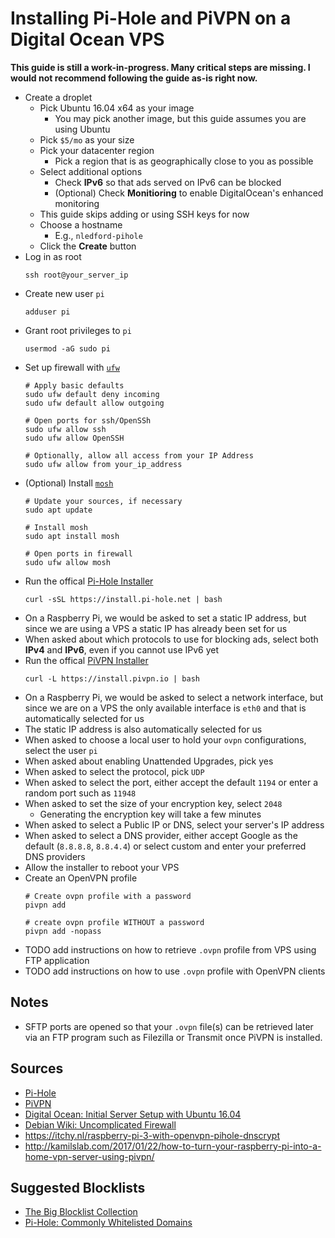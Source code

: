 # Installing Pi-Hole and PiVPN on a Digital Ocean VPS

**This guide is still a work-in-progress. Many critical steps are missing. I would not recommend following the guide as-is right now.**

- Create a droplet
  - Pick Ubuntu 16.04 x64 as your image
    - You may pick another image, but this guide assumes you are using Ubuntu
  - Pick `$5/mo` as your size
  - Pick your datacenter region
      - Pick a region that is as geographically close to you as possible
  - Select additional options
      - Check **IPv6** so that ads served on IPv6 can be blocked
      - (Optional) Check **Monitioring** to enable DigitalOcean's enhanced monitoring
  - This guide skips adding or using SSH keys for now
  - Choose a hostname
      - E.g., `nledford-pihole`
  - Click the **Create** button
- Log in as root
    ```shell
    ssh root@your_server_ip
    ```
- Create new user `pi`
    ```shell
    adduser pi
    ```
- Grant root privileges to `pi`
    ```shell
    usermod -aG sudo pi
    ```
- Set up firewall with [`ufw`](https://wiki.debian.org/Uncomplicated%20Firewall%20%28ufw%29)
    ```shell
    # Apply basic defaults
    sudo ufw default deny incoming
    sudo ufw default allow outgoing

    # Open ports for ssh/OpenSSh
    sudo ufw allow ssh
    sudo ufw allow OpenSSH
    
    # Optionally, allow all access from your IP Address
    sudo ufw allow from your_ip_address
    ```
- (Optional) Install [`mosh`](https://mosh.org/)
    ```shell
    # Update your sources, if necessary
    sudo apt update

    # Install mosh
    sudo apt install mosh

    # Open ports in firewall
    sudo ufw allow mosh
    ```
- Run the offical [Pi-Hole Installer](https://github.com/pi-hole/pi-hole/blob/master/automated%20install/basic-install.sh)
    ```shell
    curl -sSL https://install.pi-hole.net | bash
    ```
- On a Raspberry Pi, we would be asked to set a static IP address, but since we are using a VPS a static IP has already been set for us
- When asked about which protocols to use for blocking ads, select both **IPv4** and **IPv6**, even if you cannot use IPv6 yet
- Run the offical [PiVPN Installer](https://github.com/pivpn/pivpn/blob/master/auto_install/install.sh)
  ```shell
  curl -L https://install.pivpn.io | bash
  ```
- On a Raspberry Pi, we would be asked to select a network interface, but since we are on a VPS the only available interface is `eth0` and that is automatically selected for us
- The static IP address is also automatically selected for us
- When asked to choose a local user to hold your `ovpn` configurations, select the user `pi`
- When asked about enabling Unattended Upgrades, pick yes
- When asked to select the protocol, pick `UDP`
- When asked to select the port, either accept the default `1194` or enter a random port such as `11948`
- When asked to set the size of your encryption key, select `2048`
  - Generating the encryption key will take a few minutes
- When asked to select a Public IP or DNS, select your server's IP address
- When asked to select a DNS provider, either accept Google as the default (`8.8.8.8`, `8.8.4.4`) or select custom and enter your preferred DNS providers
- Allow the installer to reboot your VPS
- Create an OpenVPN profile
    ```shell
    # Create ovpn profile with a password
    pivpn add

    # create ovpn profile WITHOUT a password
    pivpn add -nopass
    ```
- TODO add instructions on how to retrieve `.ovpn` profile from VPS using FTP application
- TODO add instructions on how to use `.ovpn` profile with OpenVPN clients

## Notes

- SFTP ports are opened so that your `.ovpn` file(s) can be retrieved later via an FTP program such as Filezilla or Transmit once PiVPN is installed.

## Sources

- [Pi-Hole](https://github.com/pi-hole/pi-hole)
- [PiVPN](https://github.com/pivpn/pivpn)
- [Digital Ocean: Initial Server Setup with Ubuntu 16.04](https://www.digitalocean.com/community/tutorials/initial-server-setup-with-ubuntu-16-04)
- [Debian Wiki: Uncomplicated Firewall](https://wiki.debian.org/Uncomplicated%20Firewall%20%28ufw%29)
- https://itchy.nl/raspberry-pi-3-with-openvpn-pihole-dnscrypt
- http://kamilslab.com/2017/01/22/how-to-turn-your-raspberry-pi-into-a-home-vpn-server-using-pivpn/

## Suggested Blocklists

- [The Big Blocklist Collection](https://wally3k.github.io/)
- [Pi-Hole: Commonly Whitelisted Domains](https://discourse.pi-hole.net/t/commonly-whitelisted-domains/212)